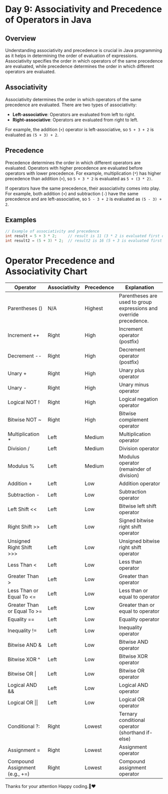 # Day 9: Associativity and Precedence of Operators in Java

## Overview

Understanding associativity and precedence is crucial in Java programming as it helps in determining the order of evaluation of expressions. Associativity specifies the order in which operators of the same precedence are evaluated, while precedence determines the order in which different operators are evaluated.

## Associativity

Associativity determines the order in which operators of the same precedence are evaluated. There are two types of associativity:

- **Left-associative**: Operators are evaluated from left to right.
- **Right-associative**: Operators are evaluated from right to left.

For example, the addition (`+`) operator is left-associative, so `5 + 3 + 2` is evaluated as `(5 + 3) + 2`.

## Precedence

Precedence determines the order in which different operators are evaluated. Operators with higher precedence are evaluated before operators with lower precedence. For example, multiplication (`*`) has higher precedence than addition (`+`), so `5 + 3 * 2` is evaluated as `5 + (3 * 2)`.

If operators have the same precedence, their associativity comes into play. For example, both addition (`+`) and subtraction (`-`) have the same precedence and are left-associative, so `5 - 3 + 2` is evaluated as `(5 - 3) + 2`.

## Examples

```java
// Example of associativity and precedence
int result = 5 + 3 * 2;     // result is 11 (3 * 2 is evaluated first due to higher precedence)
int result2 = (5 + 3) * 2;  // result2 is 16 (5 + 3 is evaluated first due to parentheses)
```

# Operator Precedence and Associativity Chart

| Operator         | Associativity | Precedence | Explanation                                                        |
|------------------|---------------|------------|--------------------------------------------------------------------|
| Parentheses ()   | N/A           | Highest    | Parentheses are used to group expressions and override precedence. |
| Increment ++     | Right         | High       | Increment operator (postfix)                                      |
| Decrement --     | Right         | High       | Decrement operator (postfix)                                      |
| Unary +          | Right         | High       | Unary plus operator                                                |
| Unary -          | Right         | High       | Unary minus operator                                               |
| Logical NOT !    | Right         | High       | Logical negation operator                                          |
| Bitwise NOT ~    | Right         | High       | Bitwise complement operator                                        |
| Multiplication * | Left          | Medium     | Multiplication operator                                            |
| Division /       | Left          | Medium     | Division operator                                                  |
| Modulus %        | Left          | Medium     | Modulus operator (remainder of division)                           |
| Addition +       | Left          | Low        | Addition operator                                                  |
| Subtraction -    | Left          | Low        | Subtraction operator                                               |
| Left Shift <<    | Left          | Low        | Bitwise left shift operator                                        |
| Right Shift >>   | Left          | Low        | Signed bitwise right shift operator                                |
| Unsigned Right Shift >>> | Left   | Low        | Unsigned bitwise right shift operator                              |
| Less Than <      | Left          | Low        | Less than operator                                                 |
| Greater Than >   | Left          | Low        | Greater than operator                                              |
| Less Than or Equal To <= | Left  | Low        | Less than or equal to operator                                     |
| Greater Than or Equal To >= | Left | Low        | Greater than or equal to operator                                  |
| Equality ==      | Left          | Low        | Equality operator                                                  |
| Inequality !=    | Left          | Low        | Inequality operator                                                |
| Bitwise AND &    | Left          | Low        | Bitwise AND operator                                               |
| Bitwise XOR ^    | Left          | Low        | Bitwise XOR operator                                               |
| Bitwise OR \|    | Left          | Low        | Bitwise OR operator                                                |
| Logical AND &&   | Left          | Low        | Logical AND operator                                               |
| Logical OR \|\|  | Left          | Low        | Logical OR operator                                                |
| Conditional ?:   | Right         | Lowest     | Ternary conditional operator (shorthand if-else)                   |
| Assignment =     | Right         | Lowest     | Assignment operator                                                |
| Compound Assignment (e.g., +=) | Right | Lowest | Compound assignment operator                                     |

Thanks for your attention Happy coding.🙏❤️
